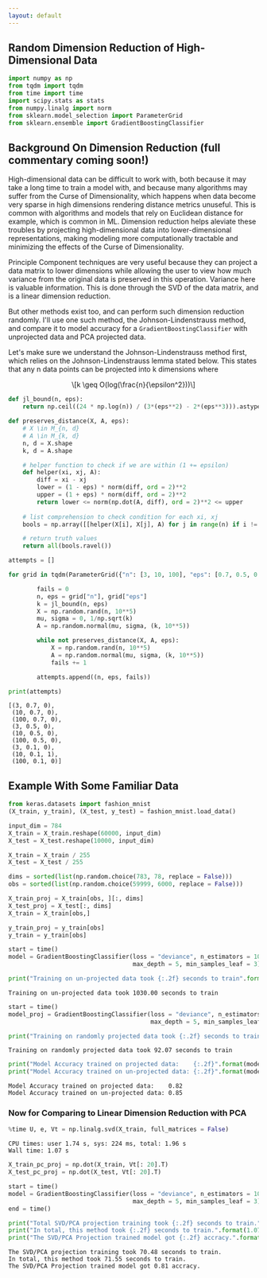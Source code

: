 ```yaml
---
layout: default
---
```


## Random Dimension Reduction of High-Dimensional Data 

<script type="text/javascript" async="" src="https://cdnjs.cloudflare.com/ajax/libs/mathjax/2.7.4/MathJax.js?config=TeX-MML-AM_CHTML"></script> 


```python 
import numpy as np 
from tqdm import tqdm
from time import time 
import scipy.stats as stats
from numpy.linalg import norm 
from sklearn.model_selection import ParameterGrid       
from sklearn.ensemble import GradientBoostingClassifier  
```

## Background On Dimension Reduction (full commentary coming soon!) 

High-dimensional data can be difficult to work with, both because it may take a long time to train a model with, and because many algorithms may suffer from the Curse of Dimensionality, which happens when data become very sparse in high dimensions rendering distance metrics unuseful. This is common with algorithms and models that rely on Euclidean distance for example, which is common in ML. Dimension reduction helps aleviate these troubles by projecting high-dimensional data into lower-dimensional representations, making modeling more computationally tractable and minimizing the effects of the Curse of Dimensionality.  

Principle Component techniques are very useful because they can project a data matrix to lower dimensions while allowing the user to view how much variance from the original data is preserved in this operation. Variance here is valuable information. This is done through the SVD of the data matrix, and is a linear dimension reduction. 

But other methods exist too, and can perform such dimension reduction randomly. I'll use one such method, the Johnson-Lindenstrauss method, and compare it to model accuracy for a ```GradientBoostingClassifier``` with unprojected data and PCA projected data. 

Let's make sure we understand the Johnson-Lindenstrauss method first, which relies on the Johnson-Lindenstrauss lemma stated below. This states that any n data points can be projected into k dimensions where 

<p><span class="math display">\[k \geq O(log(\frac{n}{\epsilon^2}))\]</span></p> 




```python
def jl_bound(n, eps): 
    return np.ceil((24 * np.log(n)) / (3*(eps**2) - 2*(eps**3))).astype(int) 
``` 

```python
def preserves_distance(X, A, eps): 
    # X \in M_{n, d} 
    # A \in M_{k, d}   
    n, d = X.shape  
    k, d = A.shape 

    # helper function to check if we are within (1 += epsilon) 
    def helper(xi, xj, A):  
        diff = xi - xj
        lower = (1 - eps) * norm(diff, ord = 2)**2    
        upper = (1 + eps) * norm(diff, ord = 2)**2 
        return lower <= norm(np.dot(A, diff), ord = 2)**2 <= upper         
    
    # list comprehension to check condition for each xi, xj 
    bools = np.array([[helper(X[i], X[j], A) for j in range(n) if i != j] for i in range(n)])       

    # return truth values      
    return all(bools.ravel())   
``` 

```python
attempts = [] 

for grid in tqdm(ParameterGrid({"n": [3, 10, 100], "eps": [0.7, 0.5, 0.1]})):   

        fails = 0
        n, eps = grid["n"], grid["eps"]
        k = jl_bound(n, eps) 
        X = np.random.rand(n, 10**5) 
        mu, sigma = 0, 1/np.sqrt(k) 
        A = np.random.normal(mu, sigma, (k, 10**5))   

        while not preserves_distance(X, A, eps):
            X = np.random.rand(n, 10**5)
            A = np.random.normal(mu, sigma, (k, 10**5))  
            fails += 1 

        attempts.append((n, eps, fails))  

print(attempts) 
``` 

```
[(3, 0.7, 0),
 (10, 0.7, 0),
 (100, 0.7, 0),
 (3, 0.5, 0),
 (10, 0.5, 0),
 (100, 0.5, 0),
 (3, 0.1, 0),
 (10, 0.1, 1),
 (100, 0.1, 0)] 
``` 

## Example With Some Familiar Data 
```python
from keras.datasets import fashion_mnist
(X_train, y_train), (X_test, y_test) = fashion_mnist.load_data()  

input_dim = 784 
X_train = X_train.reshape(60000, input_dim)
X_test = X_test.reshape(10000, input_dim) 

X_train = X_train / 255
X_test = X_test / 255

dims = sorted(list(np.random.choice(783, 78, replace = False)))  
obs = sorted(list(np.random.choice(59999, 6000, replace = False)))    

X_train_proj = X_train[obs, ][:, dims]  
X_test_proj = X_test[:, dims]   
X_train = X_train[obs,] 

y_train_proj = y_train[obs]  
y_train = y_train[obs] 
``` 

```python
start = time() 
model = GradientBoostingClassifier(loss = "deviance", n_estimators = 100, 
                                   max_depth = 5, min_samples_leaf = 3).fit(X_train, y_train) 

print("Training on un-projected data took {:.2f} seconds to train".format(time() - start))  
``` 

```
Training on un-projected data took 1030.00 seconds to train
```

```python
start = time() 
model_proj = GradientBoostingClassifier(loss = "deviance", n_estimators = 100, 
                                        max_depth = 5, min_samples_leaf = 3).fit(X_train_proj, y_train_proj) 

print("Training on randomly projected data took {:.2f} seconds to train".format(time() - start))  
``` 

```
Training on randomly projected data took 92.07 seconds to train 
```

```python
print("Model Accuracy trained on projected data:    {:.2f}".format(model_proj.score(X_test_proj, y_test)))
print("Model Accuracy trained on un-projected data: {:.2f}".format(model.score(X_test, y_test)))
``` 
```
Model Accuracy trained on projected data:    0.82
Model Accuracy trained on un-projected data: 0.85
```

### Now for Comparing to Linear Dimension Reduction with PCA

```python
%time U, e, Vt = np.linalg.svd(X_train, full_matrices = False) 
``` 
```
CPU times: user 1.74 s, sys: 224 ms, total: 1.96 s
Wall time: 1.07 s 
```

```python
X_train_pc_proj = np.dot(X_train, Vt[: 20].T) 
X_test_pc_proj = np.dot(X_test, Vt[: 20].T)  

start = time() 
model = GradientBoostingClassifier(loss = "deviance", n_estimators = 100, 
                                   max_depth = 5, min_samples_leaf = 3).fit(X_train_pc_proj, y_train)  
end = time() 

print("Total SVD/PCA projection training took {:.2f} seconds to train.".format(end - start))   
print("In total, this method took {:.2f} seconds to train.".format(1.07 + 70.48))   
print("The SVD/PCA Projection trained model got {:.2f} accracy.".format(model.score(X_test_pc_proj, y_test))) 
``` 

```
The SVD/PCA projection training took 70.48 seconds to train.
In total, this method took 71.55 seconds to train.
The SVD/PCA Projection trained model got 0.81 accracy.
```
